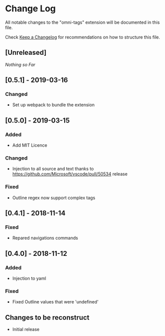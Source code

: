 # Change Log
All notable changes to the "omni-tags" extension will be documented in this file.

Check [Keep a Changelog](http://keepachangelog.com/) for recommendations on how to structure this file.

## [Unreleased]
*Nothing so Far*

## [0.5.1] - 2019-03-16
### Changed
- Set up  webpack to bundle the extension

## [0.5.0] - 2019-03-15
### Added
- Add MIT Licence

### Changed
- Injection to all source and text thanks to https://github.com/Microsoft/vscode/pull/50534 release
### Fixed
- Outline regex now support complex tags


## [0.4.1] - 2018-11-14
### Fixed
- Repared navigations commands

## [0.4.0] - 2018-11-12
### Added
- Injection to yaml
### Fixed
- Fixed Outline values that were 'undefined'

## Changes to be reconstruct

- Initial release
